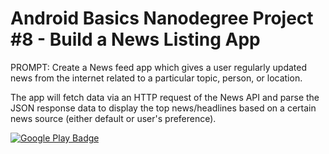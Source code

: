 # Android Basics Nanodegree Project #8 - Build a News Listing App
PROMPT: Create a News feed app which gives a user regularly
updated news from the internet related to a particular topic,
person, or location.

The app will fetch data via an HTTP request of the News API and 
parse the JSON response data to display the top news/headlines
based on a certain news source (either default or user's
preference).

[![Google Play Badge](https://play.google.com/intl/en_us/badges/images/generic/en_badge_web_generic.png)](https://play.google.com/store/apps/details?id=com.davenotdavid.dndheadlines)
